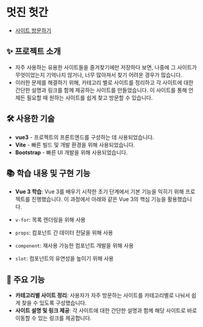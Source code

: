 # 멋진 헛간

- [사이트 방문하기](https://sanggusseu.github.io/bookmark/)

## ✨ 프로젝트 소개

- 자주 사용하는 유용한 사이트들을 즐겨찾기에만 저장하다 보면, 나중에 그 사이트가 무엇이었는지 기억나지 않거나, 너무 많아져서 찾기 어려운 경우가 많습니다.
- 이러한 문제를 해결하기 위해, 카테고리 별로 사이트를 정리하고 각 사이트에 대한 간단한 설명과 링크를 함께 제공하는 사이트를 만들었습니다. 이 사이트를 통해 언제든 필요할 때 원하는 사이트를 쉽게 찾고 방문할 수 있습니다.

## 🛠 사용한 기술

- **vue3** - 프로젝트의 프론트엔드를 구성하는 데 사용되었습니다.
- **Vite** - 빠른 빌드 및 개발 환경을 위해 사용되었습니다.
- **Bootstrap** - 빠른 UI 개발을 위해 사용되었습니다.

## 📚 학습 내용 및 구현 기능

- **Vue 3 학습**: Vue 3를 배우기 시작한 초기 단계에서 기본 기능을 익히기 위해 프로젝트를 진행했습니다. 이 과정에서 아래와 같은 Vue 3의 핵심 기능을 활용했습니다.

- `v-for`: 목록 렌더링을 위해 사용
- `props`: 컴포넌트 간 데이터 전달을 위해 사용
- `component`: 재사용 가능한 컴포넌트 개발을 위해 사용
- `slot`: 컴포넌트의 유연성을 높이기 위해 사용

## 🚀 주요 기능

- **카테고리별 사이트 정리**: 사용자가 자주 방문하는 사이트를 카테고리별로 나눠서 쉽게 찾을 수 있도록 구성했습니다.
- **사이트 설명 및 링크 제공**: 각 사이트에 대한 간단한 설명과 함께 해당 사이트로 바로 이동할 수 있는 링크를 제공합니다.
